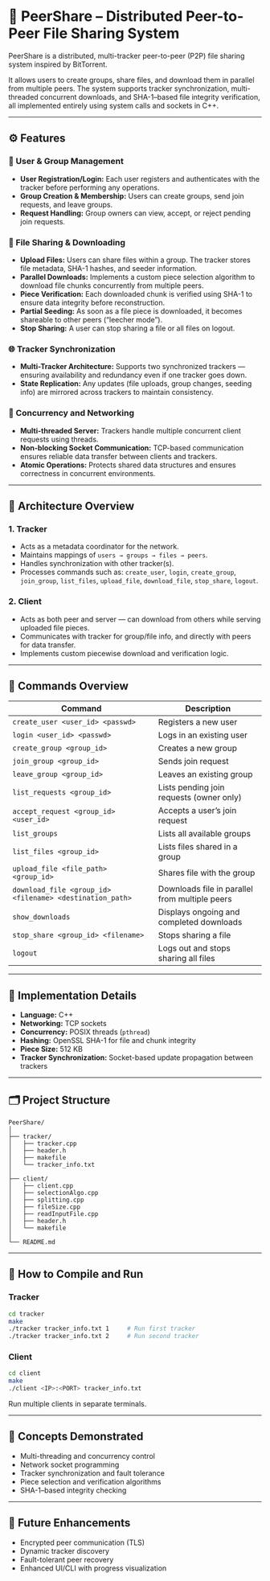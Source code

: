 # 🧩 PeerShare – Distributed Peer-to-Peer File Sharing System

PeerShare is a distributed, multi-tracker peer-to-peer (P2P) file sharing system inspired by BitTorrent.

It allows users to create groups, share files, and download them in parallel from multiple peers. The system supports tracker synchronization, multi-threaded concurrent downloads, and SHA-1–based file integrity verification, all implemented entirely using system calls and sockets in C++.

---

## ⚙️ Features

### 🔐 User & Group Management
- **User Registration/Login:** Each user registers and authenticates with the tracker before performing any operations.  
- **Group Creation & Membership:** Users can create groups, send join requests, and leave groups.  
- **Request Handling:** Group owners can view, accept, or reject pending join requests.  

### 📁 File Sharing & Downloading
- **Upload Files:** Users can share files within a group. The tracker stores file metadata, SHA-1 hashes, and seeder information.  
- **Parallel Downloads:** Implements a custom piece selection algorithm to download file chunks concurrently from multiple peers.  
- **Piece Verification:** Each downloaded chunk is verified using SHA-1 to ensure data integrity before reconstruction.  
- **Partial Seeding:** As soon as a file piece is downloaded, it becomes shareable to other peers (“leecher mode”).  
- **Stop Sharing:** A user can stop sharing a file or all files on logout.  

### 🌐 Tracker Synchronization
- **Multi-Tracker Architecture:** Supports two synchronized trackers — ensuring availability and redundancy even if one tracker goes down.  
- **State Replication:** Any updates (file uploads, group changes, seeding info) are mirrored across trackers to maintain consistency.  

### 🧵 Concurrency and Networking
- **Multi-threaded Server:** Trackers handle multiple concurrent client requests using threads.  
- **Non-blocking Socket Communication:** TCP-based communication ensures reliable data transfer between clients and trackers.  
- **Atomic Operations:** Protects shared data structures and ensures correctness in concurrent environments.  

---

## 🧱 Architecture Overview

### 1. Tracker
- Acts as a metadata coordinator for the network.  
- Maintains mappings of `users → groups → files → peers`.  
- Handles synchronization with other tracker(s).  
- Processes commands such as: `create_user`, `login`, `create_group`, `join_group`, `list_files`, `upload_file`, `download_file`, `stop_share`, `logout`.  

### 2. Client
- Acts as both peer and server — can download from others while serving uploaded file pieces.  
- Communicates with tracker for group/file info, and directly with peers for data transfer.  
- Implements custom piecewise download and verification logic.  

---

## 🧩 Commands Overview

| Command | Description |
|---------|------------|
| `create_user <user_id> <passwd>` | Registers a new user |
| `login <user_id> <passwd>` | Logs in an existing user |
| `create_group <group_id>` | Creates a new group |
| `join_group <group_id>` | Sends join request |
| `leave_group <group_id>` | Leaves an existing group |
| `list_requests <group_id>` | Lists pending join requests (owner only) |
| `accept_request <group_id> <user_id>` | Accepts a user’s join request |
| `list_groups` | Lists all available groups |
| `list_files <group_id>` | Lists files shared in a group |
| `upload_file <file_path> <group_id>` | Shares file with the group |
| `download_file <group_id> <filename> <destination_path>` | Downloads file in parallel from multiple peers |
| `show_downloads` | Displays ongoing and completed downloads |
| `stop_share <group_id> <filename>` | Stops sharing a file |
| `logout` | Logs out and stops sharing all files |

---

## 🔧 Implementation Details
- **Language:** C++
- **Networking:** TCP sockets  
- **Concurrency:** POSIX threads (`pthread`)  
- **Hashing:** OpenSSL SHA-1 for file and chunk integrity  
- **Piece Size:** 512 KB  
- **Tracker Synchronization:** Socket-based update propagation between trackers  

---

## 🗂️ Project Structure

```
PeerShare/
│
├── tracker/
│   ├── tracker.cpp
│   ├── header.h
│   ├── makefile
│   └── tracker_info.txt
│
├── client/
│   ├── client.cpp
│   ├── selectionAlgo.cpp
│   ├── splitting.cpp
│   ├── fileSize.cpp
│   ├── readInputFile.cpp
│   ├── header.h
│   └── makefile
│
└── README.md
```

---

## 🚀 How to Compile and Run

### Tracker
```bash
cd tracker
make
./tracker tracker_info.txt 1     # Run first tracker
./tracker tracker_info.txt 2     # Run second tracker
```

### Client
```bash
cd client
make
./client <IP>:<PORT> tracker_info.txt
```
Run multiple clients in separate terminals.

---

## 🧠 Concepts Demonstrated
- Multi-threading and concurrency control  
- Network socket programming  
- Tracker synchronization and fault tolerance  
- Piece selection and verification algorithms  
- SHA-1–based integrity checking  

---

## 📜 Future Enhancements
- Encrypted peer communication (TLS)  
- Dynamic tracker discovery  
- Fault-tolerant peer recovery  
- Enhanced UI/CLI with progress visualization
